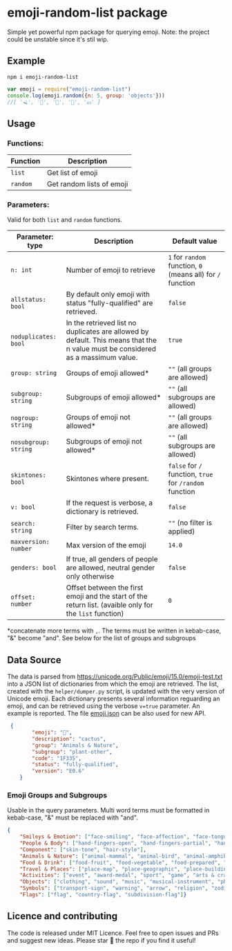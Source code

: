 # emoji-random-list package
Simple yet powerful npm package for querying emoji. Note: the project could be unstable since it's stil wip.

## Example
```
npm i emoji-random-list
```

```javascript
var emoji = require("emoji-random-list")
console.log(emoji.random({n: 5, group: 'objects'}))
//[ '🪒', '📕', '🔋', '🔩', '💷' ]
```

## Usage
### Functions:
| Function | Description |
|--|--|
|`list`| Get list of emoji|
| `random` | Get random lists of emoji|

### Parameters:
Valid for both `list` and `random` functions.

|Parameter: type |Description | Default value |
|-|-|-|
|`n: int`| Number of emoji to retrieve | `1` for `random` function, `0` (means all) for `/` function
|`allstatus: bool`| By default only emoji with status "fully-qualified" are retrieved. | `false`
|`noduplicates: bool`| In the retrieved list no duplicates are allowed by default. This means that the n value must be considered as a massimum value. | `true`
|`group: string`| Groups of emoji allowed*| `""` (all groups are allowed)
|`subgroup: string` | Subgroups of emoji allowed* | `""` (all subgroups are allowed)
|`nogroup: string` | Groups of emoji not allowed* | `""` (all groups are allowed)
|`nosubgroup: string` |  Subgroups of emoji not allowed* | `""` (all subgroups are allowed)
|`skintones: bool` | Skintones where present. | `false` for `/` function, `true` for `/random` function
|`v: bool` | If the request is verbose, a dictionary is retrieved. | `false`
|`search: string` | Filter by search terms. | `""` (no filter is applied)
|`maxversion: number` | Max version of the emoji | `14.0`
|`genders: bool` | If true, all genders of people are allowed, neutral gender only otherwise | `false`
|`offset: number` | Offset between the first emoji and the start of the return list. (avaible only for the `list` function)  | `0`


*concatenate more terms with `,`. The terms must be written in kebab-case, "&" become "and". See below for the list of groups and subgroups

## Data Source
The data is parsed from https://unicode.org/Public/emoji/15.0/emoji-test.txt into a JSON list of dictionaries from which the emoji are retrieved. The list, created with the `helper/dumper.py` script, is updated with the very version of Unicode emoji.
Each dictionary presents several information reguarding an emoji, and can be retrieved using the verbose `v=true` parameter. An example is reported.
The file [emoji.json](https://raw.githubusercontent.com/jacksalici/emoji-list-api/main/src/emoji.json) can be also used for new API.

```json
 {
        "emoji": "🌵",
        "description": "cactus",
        "group": "Animals & Nature",
        "subgroup": "plant-other",
        "code": "1F335",
        "status": "fully-qualified",
        "version": "E0.6"
    }
```
### Emoji Groups and Subgroups
Usable in the query parameters. Multi word terms must be formatted in kebab-case, "&" must be replaced with "and".

```json
{
    "Smileys & Emotion": ["face-smiling", "face-affection", "face-tongue", "face-hand", "face-neutral-skeptical", "face-sleepy", "face-unwell", "face-hat", "face-glasses", "face-concerned", "face-negative", "face-costume", "cat-face", "monkey-face", "emotion"], 
    "People & Body": ["hand-fingers-open", "hand-fingers-partial", "hand-single-finger", "hand-fingers-closed", "hands", "hand-prop", "body-parts", "person", "person-gesture", "person-role", "person-fantasy", "person-activity", "person-sport", "person-resting", "family", "person-symbol"], 
    "Component": ["skin-tone", "hair-style"], 
    "Animals & Nature": ["animal-mammal", "animal-bird", "animal-amphibian", "animal-reptile", "animal-marine", "animal-bug", "plant-flower", "plant-other"], 
    "Food & Drink": ["food-fruit", "food-vegetable", "food-prepared", "food-asian", "food-marine", "food-sweet", "drink", "dishware"], 
    "Travel & Places": ["place-map", "place-geographic", "place-building", "place-religious", "place-other", "transport-ground", "transport-water", "transport-air", "hotel", "time", "sky & weather"], 
    "Activities": ["event", "award-medal", "sport", "game", "arts & crafts"],
    "Objects": ["clothing", "sound", "music", "musical-instrument", "phone", "computer", "light & video", "book-paper", "money", "mail", "writing", "office", "lock", "tool", "science", "medical", "household", "other-object"], 
    "Symbols": ["transport-sign", "warning", "arrow", "religion", "zodiac", "av-symbol", "gender", "math", "punctuation", "currency", "other-symbol", "keycap", "alphanum", "geometric"],
    "Flags": ["flag", "country-flag", "subdivision-flag"]}
```

## Licence and contributing
The code is released under MIT Licence.
Feel free to open issues and PRs and suggest new ideas.
Please star 🌟 the repo if you find it useful!

